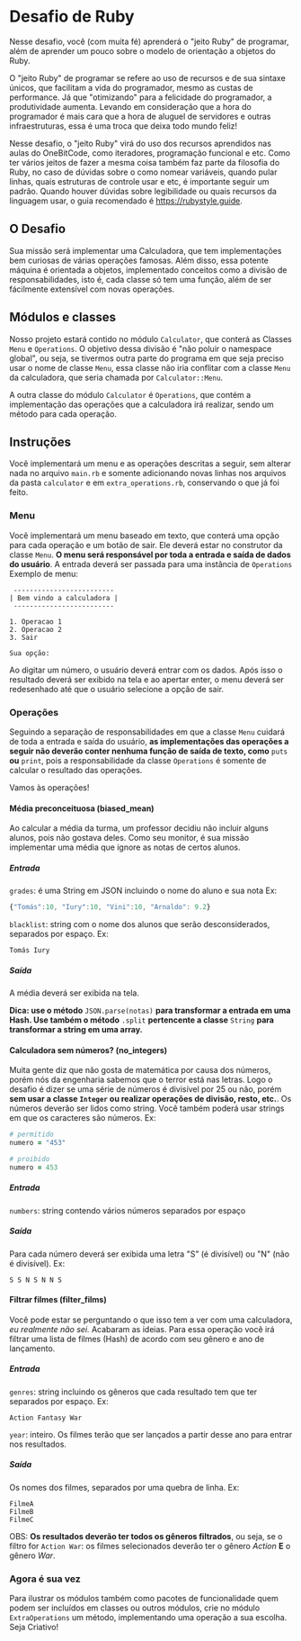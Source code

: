 # Desafio de Ruby

Nesse desafio, você (com muita fé) aprenderá o "jeito Ruby" de programar, além de aprender um pouco sobre o modelo de orientação a objetos do Ruby.

O "jeito Ruby" de programar se refere ao uso de recursos e de sua sintaxe únicos, que facilitam a vida do programador, mesmo as custas de performance.
Já que "otimizando" para a felicidade do programador, a produtividade aumenta.
Levando em consideração que a hora do programador é mais cara que a hora de aluguel de servidores e outras infraestruturas,
essa é uma troca que deixa todo mundo feliz!

Nesse desafio, o "jeito Ruby" virá do uso dos recursos aprendidos nas aulas do OneBitCode, como iteradores, programação funcional e etc.
Como ter vários jeitos de fazer a mesma coisa também faz parte da filosofia do Ruby, no caso de dúvidas sobre o como nomear variáveis, quando pular linhas, quais estruturas de controle usar e etc, é importante seguir um padrão.
Quando houver dúvidas sobre legibilidade ou quais recursos da linguagem usar, o guia recomendado é https://rubystyle.guide. 

## O Desafio

Sua missão será implementar uma Calculadora, que tem implementações bem curiosas de várias operações famosas. Além disso, essa potente máquina é orientada a objetos, implementado conceitos como a divisão de responsabilidades, isto é, cada classe só tem uma função, além de ser fácilmente extensível com novas operações.

## Módulos e classes

Nosso projeto estará contido no módulo `Calculator`, que conterá as Classes `Menu` e `Operations`.
O objetivo dessa divisão é "não poluir o namespace global", ou seja, se tivermos outra parte do programa em que seja preciso usar o nome de classe `Menu`, essa classe não iria conflitar com a classe `Menu` da calculadora, que seria chamada por `Calculator::Menu`.

A outra classe do módulo `Calculator` é `Operations`, que contém a implementação das operações que a calculadora irá realizar, sendo um método para cada operação.

## Instruções

Você implementará um menu e as operações descritas a seguir, sem alterar nada no arquivo `main.rb` e somente adicionando novas linhas nos arquivos da pasta `calculator` e em `extra_operations.rb`, conservando o que já foi feito.

### Menu

Você implementará um menu baseado em texto, que conterá uma opção para cada operação e um botão de sair. Ele deverá estar no construtor da classe `Menu`. **O menu será responsável por toda a entrada e saída de dados do usuário**. A entrada deverá ser passada para uma instância de  `Operations` Exemplo de menu:

```
 -------------------------
| Bem vindo a calculadora |
 -------------------------

1. Operacao 1
2. Operacao 2
3. Sair

Sua opção: 
```

Ao digitar um número, o usuário deverá entrar com os dados. Após isso o resultado deverá ser exibido na tela e ao apertar enter, o menu deverá ser redesenhado até que o usuário selecione a opção de sair.

### Operações
  
  Seguindo a separação de responsabilidades em que a classe `Menu` cuidará de toda a entrada e saída do usuário, **as implementações das operações a seguir não deverão conter nenhuma função de saída de texto, como** `puts` **ou** `print`, pois a responsabilidade da classe `Operations` é somente de calcular o resultado das operações.

  Vamos às operações!

#### Média preconceituosa (biased_mean)

Ao calcular a média da turma, um professor decidiu não incluir alguns alunos, pois não gostava deles.
Como seu monitor, é sua missão implementar uma média que ignore as notas de certos alunos.

##### Entrada

`grades`: é uma String em JSON incluindo o nome do aluno e sua nota
Ex:

```javascript
{"Tomás":10, "Iury":10, "Vini":10, "Arnaldo": 9.2}
```

`blacklist`: string com o nome dos alunos que serão desconsiderados, separados por espaço.
Ex:

```
Tomás Iury
```

##### Saída

A média deverá ser exibida na tela.

**Dica: use o método** `JSON.parse(notas)` **para transformar a entrada em uma Hash.
Use também o método** `.split` **pertencente a classe** `String` **para transformar a string em uma array.**

#### Calculadora sem números? (no_integers)

Muita gente diz que não gosta de matemática por causa dos números, porém nós da engenharia sabemos que o terror está nas letras.
Logo o desafio é dizer se uma série de números é divisível por 25 ou não, porém **sem usar a classe `Integer` ou realizar operações de divisão, resto, etc.**.
Os números deverão ser lidos como string. Você também poderá usar strings em que os caracteres são números. Ex:

```ruby
# permitido
numero = "453"

# proibido
numero = 453
```

##### Entrada

`numbers`: string contendo vários números separados por espaço

##### Saída

Para cada número deverá ser exibida uma letra "S" (é divisível) ou "N" (não é divisível). Ex:

`S S N S N N S`

#### Filtrar filmes (filter_films)

Você pode estar se perguntando o que isso tem a ver com uma calculadora, *eu realmente não sei.*
Acabaram as ideias. Para essa operação você irá filtrar uma lista de filmes (Hash) de acordo com seu gênero e ano de lançamento.

##### Entrada

`genres`: string incluindo os gêneros que cada resultado tem que ter separados por espaço. Ex:

`Action Fantasy War`

`year`: inteiro. Os filmes terão que ser lançados a partir desse ano para entrar nos resultados.

##### Saída

Os nomes dos filmes, separados por uma quebra de linha. Ex:

```
FilmeA
FilmeB
FilmeC
```

OBS: **Os resultados deverão ter todos os gêneros filtrados**, ou seja, se o filtro for `Action War`: os filmes selecionados deverão ter o gênero *Action* **E** o gênero *War*.

### Agora é sua vez

Para ilustrar os módulos também como pacotes de funcionalidade quem podem ser incluídos em classes ou outros módulos, crie no módulo `ExtraOperations` um método, implementando uma operação a sua escolha. Seja Criativo!